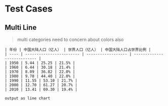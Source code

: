 # Test Cases

## Multi Line

> multi categories need to concern about colors also

```
| 年份 | 中国大陆人口（亿人） | 世界人口（亿人） | 中国大陆人口占世界比例 |
| ---- | ------------------------ | ------------------ | --------------------------- |
| 1950 | 5.44 | 25.25 | 21.5% |
| 1960 | 6.44 | 30.18 | 21.4% |
| 1970 | 8.09 | 36.82 | 22.0% |
| 1980 | 9.78 | 44.40 | 22.0% |
| 1990 | 11.55 | 53.10 | 21.7% |
| 2000 | 12.70 | 61.27 | 20.7% |
| 2010 | 13.41 | 69.30 | 19.4% |

output as line chart
```